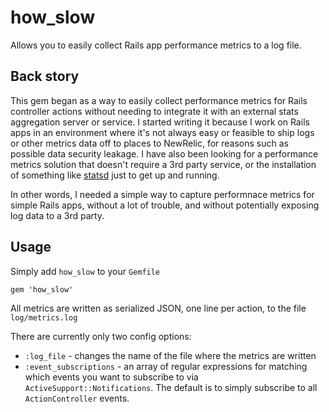 # how_slow

Allows you to easily collect Rails app performance metrics to a log file.

## Back story

This gem began as a way to easily collect performance metrics for Rails
controller actions without needing to integrate it with an external stats
aggregation server or service. I started writing it because I work on Rails apps
in an environment where it's not always easy or feasible to ship logs or other
metrics data off to places to NewRelic, for reasons such as possible data
security leakage. I have also been looking for a performance metrics solution
that doesn't require a 3rd party service, or the installation of something like
[statsd](https://github.com/etsy/statsd/) just to get up and running.

In other words, I needed a simple way to capture performnace metrics for simple
Rails apps, without a lot of trouble, and without potentially exposing log data
to a 3rd party.

## Usage

Simply add `how_slow` to your `Gemfile`

    gem 'how_slow'

All metrics are written as serialized JSON, one line per action, to the file
`log/metrics.log`

There are currently only two config options:

* `:log_file` - changes the name of the file where the metrics are written
* `:event_subscriptions` - an array of regular expressions for matching which
  events you want to subscribe to via `ActiveSupport::Notifications`. The
  default is to simply subscribe to all `ActionController` events.
